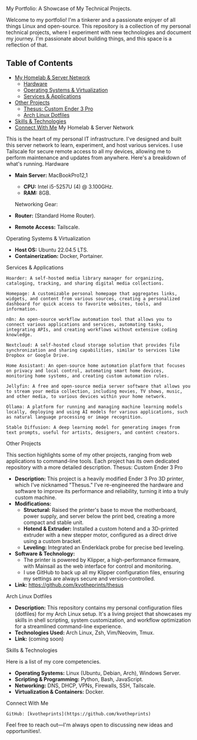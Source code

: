 My Portfolio: A Showcase of My Technical Projects.

Welcome to my portfolio! I'm a tinkerer and a passionate enjoyer of all things Linux and open-source. This repository is a collection of my personal technical projects, where I experiment with new technologies and document my journey. I'm passionate about building things, and this space is a reflection of that.

## Table of Contents

*   [My Homelab & Server Network](#my-homelab--server-network)
    *   [Hardware](#hardware)
    *   [Operating Systems & Virtualization](#operating-systems--virtualization)
    *   [Services & Applications](#services--applications)
*   [Other Projects](#other-projects)
    *   [Thesus: Custom Ender 3 Pro](#thesus-custom-ender-3-pro)
    *   [Arch Linux Dotfiles](#arch-linux-dotfiles)
*   [Skills & Technologies](#skills--technologies)
*   [Connect With Me](#connect-with-me)
My Homelab & Server Network

This is the heart of my personal IT infrastructure. I've designed and built this server network to learn, experiment, and host various services. I use Tailscale for secure remote access to all my devices, allowing me to perform maintenance and updates from anywhere. Here's a breakdown of what's running.
Hardware

*   **Main Server:** MacBookPro12,1
    *   **CPU:** Intel i5-5257U (4) @ 3.100GHz.
    *   **RAM:** 8GB.

        

    Networking Gear:

*   **Router:** (Standard Home Router).
*   **Remote Access:** Tailscale.

Operating Systems & Virtualization

*   **Host OS:** Ubuntu 22.04.5 LTS.
*   **Containerization:** Docker, Portainer.

    

Services & Applications

    Hoarder: A self-hosted media library manager for organizing, cataloging, tracking, and sharing digital media collections.

    Homepage: A customizable personal homepage that aggregates links, widgets, and content from various sources, creating a personalized dashboard for quick access to favorite websites, tools, and information.

    n8n: An open-source workflow automation tool that allows you to connect various applications and services, automating tasks, integrating APIs, and creating workflows without extensive coding knowledge.

    Nextcloud: A self-hosted cloud storage solution that provides file synchronization and sharing capabilities, similar to services like Dropbox or Google Drive.

    Home Assistant: An open-source home automation platform that focuses on privacy and local control, automating smart home devices, monitoring home systems, and creating custom automation rules.

    Jellyfin: A free and open-source media server software that allows you to stream your media collection, including movies, TV shows, music, and other media, to various devices within your home network.

    Ollama: A platform for running and managing machine learning models locally, deploying and using AI models for various applications, such as natural language processing or image recognition.

    Stable Diffusion: A deep learning model for generating images from text prompts, useful for artists, designers, and content creators.

Other Projects

This section highlights some of my other projects, ranging from web applications to command-line tools. Each project has its own dedicated repository with a more detailed description.
Thesus: Custom Ender 3 Pro

*   **Description:** This project is a heavily modified Ender 3 Pro 3D printer, which I've nicknamed "Thesus." I've re-engineered the hardware and software to improve its performance and reliability, turning it into a truly custom machine.
*   **Modifications:**
    *   **Structural:** Raised the printer's base to move the motherboard, power supply, and server below the print bed, creating a more compact and stable unit.
    *   **Hotend & Extruder:** Installed a custom hotend and a 3D-printed extruder with a new stepper motor, configured as a direct drive using a custom bracket.
    *   **Leveling:** Integrated an Enderklack probe for precise bed leveling.
*   **Software & Technology:**
    *   The printer is powered by Klipper, a high-performance firmware, with Mainsail as the web interface for control and monitoring.
    *   I use GitHub to back up all my Klipper configuration files, ensuring my settings are always secure and version-controlled.
*   **Link:** https://github.com/kvotheprints/thesus

Arch Linux Dotfiles

*   **Description:** This repository contains my personal configuration files (dotfiles) for my Arch Linux setup. It's a living project that showcases my skills in shell scripting, system customization, and workflow optimization for a streamlined command-line experience.
*   **Technologies Used:** Arch Linux, Zsh, Vim/Neovim, Tmux.
*   **Link:** (coming soon)

Skills & Technologies

Here is a list of my core competencies.

*   **Operating Systems:** Linux (Ubuntu, Debian, Arch), Windows Server.
*   **Scripting & Programming:** Python, Bash, JavaScript.
*   **Networking:** DNS, DHCP, VPNs, Firewalls, SSH, Tailscale.
*   **Virtualization & Containers:** Docker.

    

Connect With Me

    GitHub: [kvotheprints](https://github.com/kvotheprints)

Feel free to reach out—I'm always open to discussing new ideas and opportunities!.